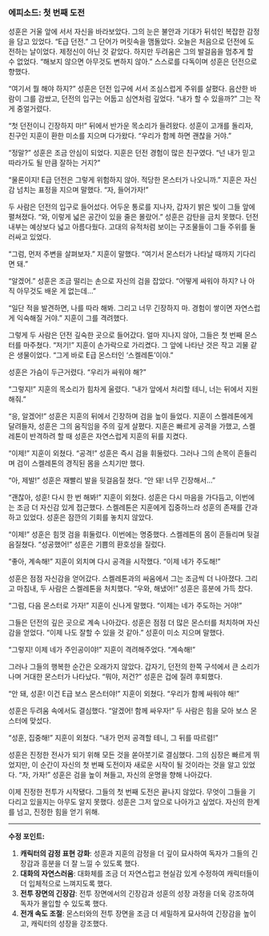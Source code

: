 ### 에피소드: 첫 번째 도전

성훈은 거울 앞에 서서 자신을 바라보았다. 그의 눈은 불안과 기대가 뒤섞인 복잡한 감정을 담고 있었다. “E급 던전.” 그 단어가 머릿속을 맴돌았다. 오늘은 처음으로 던전에 도전하는 날이었다. 제정신이 아닌 것 같았다. 하지만 두려움은 그의 발걸음을 멈추게 할 수 없었다. “해보지 않으면 아무것도 변하지 않아.” 스스로를 다독이며 성훈은 던전으로 향했다.

“여기서 뭘 해야 하지?” 성훈은 던전 입구에 서서 조심스럽게 주위를 살폈다. 음산한 바람이 그를 감쌌고, 던전의 입구는 어둡고 심연처럼 깊었다. “내가 할 수 있을까?” 그는 작게 중얼거렸다.

“첫 던전이니 긴장하지 마!” 뒤에서 반가운 목소리가 들려왔다. 성훈이 고개를 돌리자, 친구인 지훈이 환한 미소를 지으며 다가왔다. “우리가 함께 하면 괜찮을 거야.”

“정말?” 성훈은 조금 안심이 되었다. 지훈은 던전 경험이 많은 친구였다. “넌 내가 믿고 따라가도 될 만큼 잘하는 거지?”

“물론이지! E급 던전은 그렇게 위험하지 않아. 적당한 몬스터가 나오니까.” 지훈은 자신감 넘치는 표정을 지으며 말했다. “자, 들어가자!”

두 사람은 던전의 입구로 들어섰다. 어두운 통로를 지나자, 갑자기 밝은 빛이 그들 앞에 펼쳐졌다. “와, 이렇게 넓은 공간이 있을 줄은 몰랐어.” 성훈은 감탄을 금치 못했다. 던전 내부는 예상보다 넓고 아름다웠다. 고대의 유적처럼 보이는 구조물들이 그들 주위를 둘러싸고 있었다.

“그럼, 먼저 주변을 살펴보자.” 지훈이 말했다. “여기서 몬스터가 나타날 때까지 기다리면 돼.”

“알겠어.” 성훈은 조금 떨리는 손으로 자신의 검을 잡았다. “어떻게 싸워야 하지? 나 아직 아무것도 배운 게 없는데…”

“일단 적을 발견하면, 나를 따라 해봐. 그리고 너무 긴장하지 마. 경험이 쌓이면 자연스럽게 익숙해질 거야.” 지훈이 그를 격려했다.

그렇게 두 사람은 던전 깊숙한 곳으로 들어갔다. 얼마 지나지 않아, 그들은 첫 번째 몬스터를 마주쳤다. “저기!” 지훈이 손가락으로 가리켰다. 그 앞에 나타난 것은 작고 괴물 같은 생물이었다. “그게 바로 E급 몬스터인 ‘스켈레톤’이야.”

성훈은 가슴이 두근거렸다. “우리가 싸워야 해?”

“그렇지!” 지훈의 목소리가 힘차게 울렸다. “내가 앞에서 처리할 테니, 너는 뒤에서 지원해줘.”

“응, 알겠어!” 성훈은 지훈의 뒤에서 긴장하며 검을 높이 들었다. 지훈이 스켈레톤에게 달려들자, 성훈은 그의 움직임을 주의 깊게 살폈다. 지훈은 빠르게 공격을 가했고, 스켈레톤이 반격하려 할 때 성훈은 자연스럽게 지훈의 뒤를 지켰다.

“이제!” 지훈이 외쳤다. “공격!” 성훈은 즉시 검을 휘둘렀다. 그러나 그의 손목이 흔들리며 검이 스켈레톤의 경직된 몸을 스치기만 했다.

“아, 제발!” 성훈은 재빨리 발을 뒷걸음질 쳤다. “안 돼! 너무 긴장해서…”

“괜찮아, 성훈! 다시 한 번 해봐!” 지훈이 외쳤다. 성훈은 다시 마음을 가다듬고, 이번에는 조금 더 자신감 있게 접근했다. 스켈레톤은 지훈에게 집중하느라 성훈의 존재를 간과하고 있었다. 성훈은 잠깐의 기회를 놓치지 않았다.

“이제!” 성훈은 힘껏 검을 휘둘렀다. 이번에는 명중했다. 스켈레톤의 몸이 흔들리며 뒷걸음질쳤다. “성공했어!” 성훈은 기쁨의 환호성을 질렀다.

“좋아, 계속해!” 지훈이 외치며 다시 공격을 시작했다. “이제 네가 주도해!”

성훈은 점점 자신감을 얻어갔다. 스켈레톤과의 싸움에서 그는 조금씩 더 나아졌다. 그리고 마침내, 두 사람은 스켈레톤을 처치했다. “우와, 해냈어!” 성훈은 흥분에 가득 찼다.

“그럼, 다음 몬스터로 가자!” 지훈이 신나게 말했다. “이제는 네가 주도하는 거야!”

그들은 던전의 깊은 곳으로 계속 나아갔다. 성훈은 점점 더 많은 몬스터를 처치하며 자신감을 얻었다. “이제 나도 잘할 수 있을 것 같아.” 성훈이 미소 지으며 말했다.

“그렇지! 이제 네가 주인공이야!” 지훈이 격려해주었다. “계속해!”

그러나 그들의 행복한 순간은 오래가지 않았다. 갑자기, 던전의 한쪽 구석에서 큰 소리가 나며 거대한 몬스터가 나타났다. “뭐야, 저건?” 성훈은 겁에 질려 후퇴했다.

“안 돼, 성훈! 이건 E급 보스 몬스터야!” 지훈이 외쳤다. “우리가 함께 싸워야 해!”

성훈은 두려움 속에서도 결심했다. “알겠어! 함께 싸우자!” 두 사람은 힘을 모아 보스 몬스터에 맞섰다.

“성훈, 집중해!” 지훈이 외쳤다. “내가 먼저 공격할 테니, 그 뒤를 따르렴!”

성훈은 진정한 전사가 되기 위해 모든 것을 쏟아붓기로 결심했다. 그의 심장은 빠르게 뛰었지만, 이 순간이 자신의 첫 번째 도전이자 새로운 시작이 될 것이라는 것을 알고 있었다. “자, 가자!” 성훈은 검을 높이 쳐들고, 자신의 운명을 향해 나아갔다. 

이제 진정한 전투가 시작됐다. 그들의 첫 번째 도전은 끝나지 않았다. 무엇이 그들을 기다리고 있을지는 아무도 알지 못했다. 성훈은 그저 앞으로 나아가고 싶었다. 자신의 한계를 넘고, 진정한 힘을 얻기 위해. 

---

**수정 포인트:**
1. **캐릭터의 감정 표현 강화**: 성훈과 지훈의 감정을 더 깊이 묘사하여 독자가 그들의 긴장감과 흥분을 더 잘 느낄 수 있도록 했다.
2. **대화의 자연스러움**: 대화체를 조금 더 자연스럽고 현실감 있게 수정하여 캐릭터들이 더 입체적으로 느껴지도록 했다.
3. **전투 장면의 긴장감**: 전투 장면에서의 긴장감과 성훈의 성장 과정을 더욱 강조하여 독자가 몰입할 수 있도록 했다.
4. **전개 속도 조절**: 몬스터와의 전투 장면을 조금 더 세밀하게 묘사하여 긴장감을 높이고, 캐릭터의 성장을 강조했다.